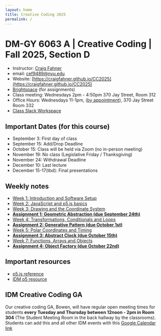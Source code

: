 ```yaml
---
layout: home
title: Creative Coding 2025
permalink: /
---
```


# DM-GY 6063 A | Creative Coding | Fall 2025, Section D

- Instructor: [Craig Fahner](https://www.craigfahner.com)
- email: [cef9489@nyu.edu](mailto:cef9489@nyu.edu)
- Website: [https://craigfahner.github.io/CC2025](https://craigfahner.github.io/CC2025)
- [Brightspace](https://brightspace.nyu.edu/d2l/home/502947) (for assignments)
- Class meeting: Wednesdays 2pm - 4:50pm 370 Jay Street, Room 312
- Office Hours: Wednesdays 11-1pm, ([by appointment](https://calendar.app.google/yeX4dsHuj9bu7uB9A)), 370 Jay Street Room 332
- [Class Slack Workspace](https://cc2025workspace.slack.com/)

## Important Dates (for this course)

- September 3: First day of class
- September 15: Add/Drop Deadline
- October 15: Class will be held via Zoom (no in-person meeting)
- November 19: No class (Legislative Friday / Thanksgiving)
- November 24: Withdrawal Deadline
- December 10: Last lecture
- December 15-17(tbd): Final presentations

## Weekly notes

- [Week 1: Introduction and Software Setup](./week1/)
- [Week 2: JavaScript and p5.js basics](./week2/)
- [Week 3: Drawing and the Coordinate System](./week3/)
- **[Assignment 1: Geometric Abstraction (due September 24th)](./assignment1/)**
- [Week 4: Transformations, Conditionals and Loops](./week4/)
- **[Assignment 2: Generative Pattern (due October 1st)](./assignment2/)**
- [Week 5: Polar Coordinates and Timing](./week5/)
- **[Assignment 3: Abstract Clock (due October 15th)](./assignment3/)**
- [Week 7: Functions, Arrays and Objects](./week6/)
- **[Assignment 4: Object Factory (due October 22nd)](./assignment4/)**


## Important resources

- [p5.js reference](https://p5js.org/reference/)
- [IDM p5 resource](https://idmp5.github.io/)

## IDM Creative Coding GA

Our creative coding GA, Bowen, will have regular open meeting times for students **every Tuesday and Thursday between 12noon - 2pm  in Room 304** (The Student Meeting Room in the back hallway by the classrooms). Students can add this and all other IDM events with this [Google Calendar link](https://calendar.google.com/calendar/u/2?cid=ZDZmcTVqMWg4NHBnN3NhcW9sdnZzMjhiM2NAZ3JvdXAuY2FsZW5kYXIuZ29vZ2xlLmNvbQ)
